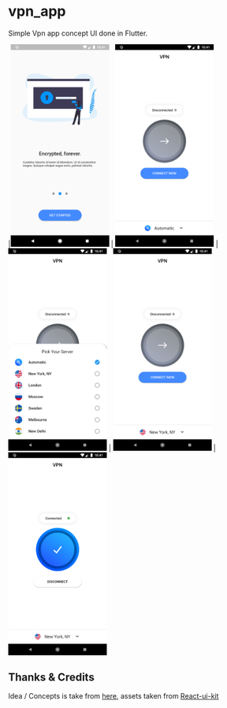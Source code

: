 # vpn_app

Simple Vpn app concept UI done in Flutter.

|<img src="./snapshots/1.png" width="200px"> |
<img src="./snapshots/2.png" width="200px"> |
<img src="./snapshots/3.png" width="200px"> |
<img src="./snapshots/4.png" width="200px"> |
<img src="./snapshots/5.png" width="200px">

## Thanks & Credits

Idea / Concepts is take from [here](https://project365.design/2018/10/05/day-278-vpn-mobile-app-ui-kit-sketch-freebie/), assets taken from [React-ui-kit](https://github.com/react-ui-kit/dribbble2react/tree/master/vpn-app)
